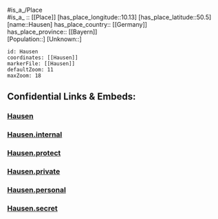 ﻿---
location: [50.5,10.13] 
mapzoom: [7,12] 
mapmarker: city 
type: City
tags:
- geo/City


SpocWebEntityId: 30813
isDeleted: false
confidential: public

---
#is_a_/Place  
#is_a_ :: [[Place]] 
[has_place_longitude::10.13] 
[has_place_latitude::50.5] 
[name::Hausen] 
has_place_country:: [[Germany]]  
has_place_province:: [[Bayern]]  
[Population::] 
[Unknown::] 


```leaflet
id: Hausen
coordinates: [[Hausen]] 
markerFile: [[Hausen]] 
defaultZoom: 11 
maxZoom: 18
```


## Confidential Links & Embeds: 

### [Hausen](/_public/Earth/Continent/Europe/Europe~Central/Germany/Germany~West/Bayern/counties~Bayern/Rhön-Grabfeld/cities~Grabfeld/Fladungen/City/Hausen.md) 

### [Hausen.internal](/_internal/Earth/Continent/Europe/Europe~Central/Germany/Germany~West/Bayern/counties~Bayern/Rhön-Grabfeld/cities~Grabfeld/Fladungen/City/Hausen.internal.md) 

### [Hausen.protect](/_protect/Earth/Continent/Europe/Europe~Central/Germany/Germany~West/Bayern/counties~Bayern/Rhön-Grabfeld/cities~Grabfeld/Fladungen/City/Hausen.protect.md) 

### [Hausen.private](/_private/Earth/Continent/Europe/Europe~Central/Germany/Germany~West/Bayern/counties~Bayern/Rhön-Grabfeld/cities~Grabfeld/Fladungen/City/Hausen.private.md) 

### [Hausen.personal](/_personal/Earth/Continent/Europe/Europe~Central/Germany/Germany~West/Bayern/counties~Bayern/Rhön-Grabfeld/cities~Grabfeld/Fladungen/City/Hausen.personal.md) 

### [Hausen.secret](/_secret/Earth/Continent/Europe/Europe~Central/Germany/Germany~West/Bayern/counties~Bayern/Rhön-Grabfeld/cities~Grabfeld/Fladungen/City/Hausen.secret.md) 
